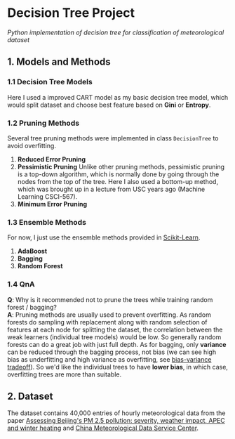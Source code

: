 # Decision Tree Project
_Python implementation of decision tree for classification of meteorological dataset_

## 1. Models and Methods
### 1.1 Decision Tree Models
Here I used a improved CART model as my basic decision tree model, which would split dataset and choose best feature based on __Gini__ or __Entropy__.

### 1.2 Pruning Methods
Several tree pruning methods were implemented in class `DecisionTree` to avoid overfitting.
1. __Reduced Error Pruning__
2. __Pessimistic Pruning__
	Unlike other pruning methods, pessimistic pruning is a top-down algorithm, which is normally done by going through the nodes from the top of the tree. Here I also used a bottom-up method, which was brought up in a lecture from USC years ago (Machine Learning CSCI-567).
3. __Minimum Error Pruning__

### 1.3 Ensemble Methods
For now, I just use the ensemble methods provided in [Scikit-Learn](http://scikit-learn.org/stable/modules/ensemble.html#bagging).
1. __AdaBoost__
2. __Bagging__
3. __Random Forest__

### 1.4 QnA
__Q__: Why is it recommended not to prune the trees while training random forest / bagging?  
__A__: Pruning methods are usually used to prevent overfitting. As random forests do sampling with replacement along with random selection of features at each node for splitting the dataset, the correlation between the weak learners (individual tree models) would be low. So generally random forests can do a great job with just full depth. As for bagging, only __variance__ can be reduced through the bagging process, not bias (we can see high bias as underfitting and high variance as overfitting, see [bias-variance tradeoff](https://en.wikipedia.org/wiki/Bias%E2%80%93variance_tradeoff)). So we'd like the individual trees to have __lower bias__, in which case, overfitting trees are more than suitable.

## 2. Dataset
The dataset contains 40,000 entries of hourly meteorological data from the paper [Assessing Beijing's PM 2.5 pollution: severity, weather impact, APEC and winter heating](http://rspa.royalsocietypublishing.org/content/471/2182/20150257) and [China Meteorological Data Service Center](http://data.cma.cn/en/?r=site/index).
